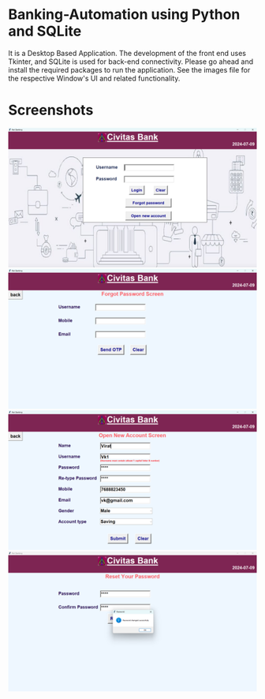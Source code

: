 # Banking-Automation using Python and SQLite
It is a Desktop Based Application. The development of the front end uses Tkinter, and SQLite is used for back-end connectivity. Please go ahead and install the required packages to run the application.
See the images file for the respective Window's UI and related functionality.
# Screenshots
![main screen](https://github.com/irahul32/Banking-Automation/blob/main/images/main%20screen.png)
![forgot pass](https://github.com/irahul32/Banking-Automation/blob/main/images/forgot%20pass.png)
![create account](https://github.com/irahul32/Banking-Automation/blob/main/images/create%20account.png)
![reset pass](https://github.com/irahul32/Banking-Automation/blob/main/images/reset%20pass.png)


